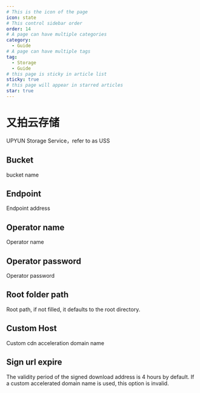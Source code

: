 ```yaml
---
# This is the icon of the page
icon: state
# This control sidebar order
order: 14
# A page can have multiple categories
category:
  - Guide
# A page can have multiple tags
tag:
  - Storage
  - Guide
# this page is sticky in article list
sticky: true
# this page will appear in starred articles
star: true
---
```


# 又拍云存储

UPYUN Storage Service，refer to as USS

## Bucket

bucket name

## Endpoint

Endpoint address

## Operator name

Operator name

## Operator password

Operator password

## Root folder path

Root path, if not filled, it defaults to the root directory.

## Custom Host

Custom cdn acceleration domain name

## Sign url expire

The validity period of the signed download address is 4 hours by default. If a custom accelerated domain name is used, this option is invalid.

